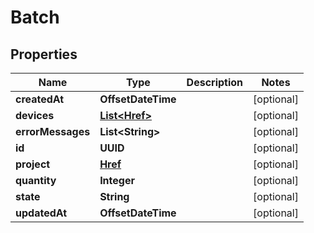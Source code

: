 

# Batch


## Properties

| Name | Type | Description | Notes |
|------------ | ------------- | ------------- | -------------|
|**createdAt** | **OffsetDateTime** |  |  [optional] |
|**devices** | [**List&lt;Href&gt;**](Href.md) |  |  [optional] |
|**errorMessages** | **List&lt;String&gt;** |  |  [optional] |
|**id** | **UUID** |  |  [optional] |
|**project** | [**Href**](Href.md) |  |  [optional] |
|**quantity** | **Integer** |  |  [optional] |
|**state** | **String** |  |  [optional] |
|**updatedAt** | **OffsetDateTime** |  |  [optional] |




